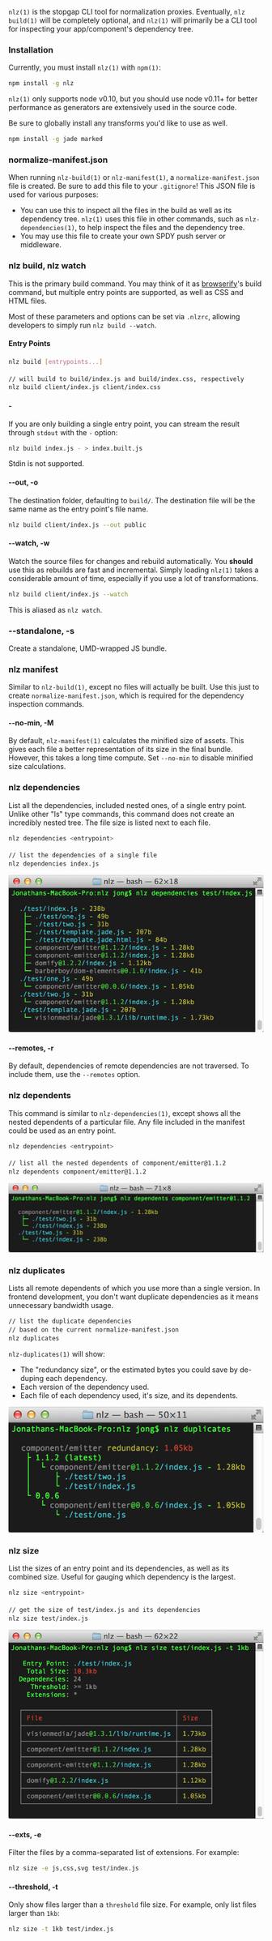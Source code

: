 
`nlz(1)` is the stopgap CLI tool for normalization proxies.
Eventually, `nlz build(1)` will be completely optional,
and `nlz(1)` will primarily be a CLI tool for inspecting your app/component's dependency tree.

### Installation

Currently, you must install `nlz(1)` with `npm(1)`:

```bash
npm install -g nlz
```

`nlz(1)` only supports node v0.10,
but you should use node v0.11+ for better performance as generators are extensively used in the source code.

Be sure to globally install any transforms you'd like to use as well.

```bash
npm install -g jade marked
```

### normalize-manifest.json

When running `nlz-build(1)` or `nlz-manifest(1)`,
a `normalize-manifest.json` file is created.
Be sure to add this file to your `.gitignore`!
This JSON file is used for various purposes:

- You can use this to inspect all the files in the build as well as its
  dependency tree. `nlz(1)` uses this file in other commands,
  such as `nlz-dependencies(1)`, to help inspect the files and the dependency tree.
- You may use this file to create your own SPDY push server or middleware.

### nlz build, nlz watch

This is the primary build command.
You may think of it as [browserify](http://browserify.org)'s build command,
but multiple entry points are supported,
as well as CSS and HTML files.

Most of these parameters and options can be set via `.nlzrc`,
allowing developers to simply run `nlz build --watch`.

#### Entry Points

```bash
nlz build [entrypoints...]

// will build to build/index.js and build/index.css, respectively
nlz build client/index.js client/index.css
```

#### -

If you are only building a single entry point, you can
stream the result through `stdout` with the `-` option:

```bash
nlz build index.js - > index.built.js
```

Stdin is not supported.

#### --out, -o

The destination folder, defaulting to `build/`.
The destination file will be the same name as the entry point's file name.

```bash
nlz build client/index.js --out public
```

#### --watch, -w

Watch the source files for changes and rebuild automatically.
You __should__ use this as rebuilds are fast and incremental.
Simply loading `nlz(1)` takes a considerable amount of time,
especially if you use a lot of transformations.

```bash
nlz build client/index.js --watch
```

This is aliased as `nlz watch`.

### --standalone, -s

Create a standalone, UMD-wrapped JS bundle.

### nlz manifest

Similar to `nlz-build(1)`,
except no files will actually be built.
Use this just to create `normalize-manifest.json`,
which is required for the dependency inspection commands.

#### --no-min, -M

By default, `nlz-manifest(1)` calculates the minified size of assets.
This gives each file a better representation of its size
in the final bundle.
However, this takes a long time compute.
Set `--no-min` to disable minified size calculations.

### nlz dependencies

List all the dependencies,
included nested ones,
of a single entry point.
Unlike other "ls" type commands,
this command does not create an incredibly nested tree.
The file size is listed next to each file.

```bash
nlz dependencies <entrypoint>

// list the dependencies of a single file
nlz dependencies index.js
```

![nlz-dependencies(1)](images/nlz-dependencies.png)

#### --remotes, -r

By default, dependencies of remote dependencies are not traversed.
To include them, use the `--remotes` option.

### nlz dependents

This command is similar to `nlz-dependencies(1)`,
except shows all the nested dependents of a particular file.
Any file included in the manifest could be used as an entry point.

```bash
nlz dependencies <entrypoint>

// list all the nested dependents of component/emitter@1.1.2
nlz dependents component/emitter@1.1.2
```

![nlz-dependents(1)](images/nlz-dependents.png)

### nlz duplicates

Lists all remote dependents of which you use more than a single version.
In frontend development,
you don't want duplicate dependencies as it means unnecessary bandwidth usage.

```bash
// list the duplicate dependencies
// based on the current normalize-manifest.json
nlz duplicates
```

`nlz-duplicates(1)` will show:

- The "redundancy size", or the estimated bytes you could save by de-duping each dependency.
- Each version of the dependency used.
- Each file of each dependency used, it's size, and its dependents.

![nlz-duplicates(1)](images/nlz-duplicates.png)

### nlz size

List the sizes of an entry point and its dependencies,
as well as its combined size.
Useful for gauging which dependency is the largest.

```bash
nlz size <entrypoint>

// get the size of test/index.js and its dependencies
nlz size test/index.js
```

![nlz-size(1)](images/nlz-size.png)

#### --exts, -e

Filter the files by a comma-separated list of extensions.
For example:

```bash
nlz size -e js,css,svg test/index.js
```

#### --threshold, -t

Only show files larger than a `threshold` file size.
For example, only list files larger than `1kb`:

```bash
nlz size -t 1kb test/index.js
```
